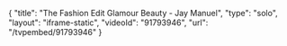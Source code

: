 {
    "title": "The Fashion Edit Glamour Beauty - Jay Manuel",
    "type": "solo",
    "layout": "iframe-static",
    "videoId": "91793946",
    "url": "\/tvpembed\/91793946"
}